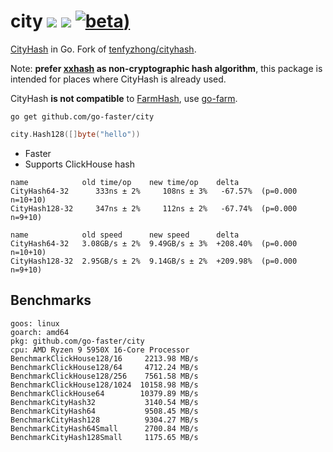 # city [![](https://img.shields.io/badge/go-pkg-00ADD8)](https://pkg.go.dev/github.com/go-faster/city#section-documentation) [![](https://img.shields.io/codecov/c/github/go-faster/city?label=cover)](https://codecov.io/gh/go-faster/city) [![beta](https://img.shields.io/badge/-beta-yellow))](https://go-faster.org/docs/projects/status#beta)
[CityHash](https://github.com/google/cityhash) in Go. Fork of [tenfyzhong/cityhash](https://github.com/tenfyzhong/cityhash).

Note: **prefer [xxhash](https://github.com/cespare/xxhash) as non-cryptographic hash algorithm**, this package is intended 
for places where CityHash is already used.

CityHash **is not compatible** to [FarmHash](https://github.com/google/farmhash), use [go-farm](https://github.com/dgryski/go-farm).

```console
go get github.com/go-faster/city
```

```go
city.Hash128([]byte("hello"))
```

* Faster
* Supports ClickHouse hash

```
name            old time/op    new time/op    delta
CityHash64-32      333ns ± 2%     108ns ± 3%   -67.57%  (p=0.000 n=10+10)
CityHash128-32     347ns ± 2%     112ns ± 2%   -67.74%  (p=0.000 n=9+10)

name            old speed      new speed      delta
CityHash64-32   3.08GB/s ± 2%  9.49GB/s ± 3%  +208.40%  (p=0.000 n=10+10)
CityHash128-32  2.95GB/s ± 2%  9.14GB/s ± 2%  +209.98%  (p=0.000 n=9+10)
```

## Benchmarks
```
goos: linux
goarch: amd64
pkg: github.com/go-faster/city
cpu: AMD Ryzen 9 5950X 16-Core Processor            
BenchmarkClickHouse128/16     2213.98 MB/s
BenchmarkClickHouse128/64     4712.24 MB/s
BenchmarkClickHouse128/256    7561.58 MB/s
BenchmarkClickHouse128/1024  10158.98 MB/s
BenchmarkClickHouse64        10379.89 MB/s
BenchmarkCityHash32           3140.54 MB/s
BenchmarkCityHash64           9508.45 MB/s
BenchmarkCityHash128          9304.27 MB/s
BenchmarkCityHash64Small      2700.84 MB/s
BenchmarkCityHash128Small     1175.65 MB/s
```
